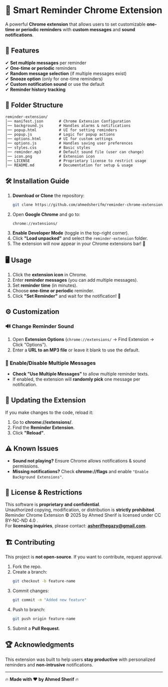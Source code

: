 # 📌 Smart Reminder Chrome Extension

A powerful **Chrome extension** that allows users to set customizable **one-time or periodic reminders** with **custom messages** and **sound notifications**.

## 🚀 Features

✔ **Set multiple messages** per reminder\
✔ **One-time or periodic** reminders\
✔ **Random message selection** (if multiple messages exist)\
✔ **Snooze option** (only for one-time reminders)\
✔ **Custom notification sound** or use the default\
✔ **Reminder history tracking**

## 📂 Folder Structure

```
reminder-extension/
│── manifest.json       # Chrome Extension Configuration
│── background.js       # Handles alarms & notifications
│── popup.html          # UI for setting reminders
│── popup.js            # Logic for popup actions
│── options.html        # UI for custom settings
│── options.js          # Handles saving user preferences
│── styles.css          # Basic styles
│── reminder.mp3        # Default sound file (user can change)
│── icon.png            # Extension icon
│── LICENSE             # Proprietary license to restrict usage
│── README.md           # Documentation for setup & usage
```

## 🛠 Installation Guide

1. **Download or Clone** the repository:
   ```sh
   git clone https://github.com/ahmedsherifm/reminder-chrome-extension.git
   ```
2. Open **Google Chrome** and go to:
   ```
   chrome://extensions/
   ```
3. **Enable Developer Mode** (toggle in the top-right corner).
4. Click **"Load unpacked"** and select the `reminder-extension` folder.
5. The extension will now appear in your Chrome extensions bar! 🎉

## 🖥️ Usage

1. Click the **extension icon** in Chrome.
2. Enter **reminder messages** (you can add multiple messages).
3. Set **reminder time** (in minutes).
4. Choose **one-time or periodic** reminder.
5. Click **"Set Reminder"** and wait for the notification! 🔔

## ⚙ Customization

### 🔊 **Change Reminder Sound**

1. Open **Extension Options** (`chrome://extensions/` → Find Extension → Click "Options").
2. Enter a **URL to an MP3 file** or leave it blank to use the default.

### 📌 **Enable/Disable Multiple Messages**

- **Check "Use Multiple Messages"** to allow multiple reminder texts.
- If enabled, the extension will **randomly pick** one message per notification.

## 🔄 Updating the Extension

If you make changes to the code, reload it:

1. Go to **chrome://extensions/**.
2. Find the **Reminder Extension**.
3. Click **"Reload"**.

## ⚠ Known Issues

- **Sound not playing?** Ensure Chrome allows notifications & sound permissions.
- **Missing notifications?** Check **chrome://flags** and enable `"Enable Background Extensions"`.

## 🛑 License & Restrictions

This software is **proprietary and confidential**.\
Unauthorized copying, modification, or distribution is **strictly prohibited**.\
Reminder Chrome Extension © 2025 by Ahmed Sherif is licensed under CC BY-NC-ND 4.0 .\
For **licensing inquiries**, please contact: **[**asherifhegazy@gmail.com**](mailto\:asherifhegazy@gmail.com)**.

## 🏗️ Contributing

This project is **not open-source**. If you want to contribute, request approval.

1. Fork the repo.
2. Create a branch:
   ```sh
   git checkout -b feature-name
   ```
3. Commit changes:
   ```sh
   git commit -m "Added new feature"
   ```
4. Push to branch:
   ```sh
   git push origin feature-name
   ```
5. Submit a **Pull Request**.

## 🏆 Acknowledgments

This extension was built to help users **stay productive** with personalized reminders and **non-intrusive** notifications.

---

🔥 **Made with ❤️ by Ahmed Sherif** 🔥


